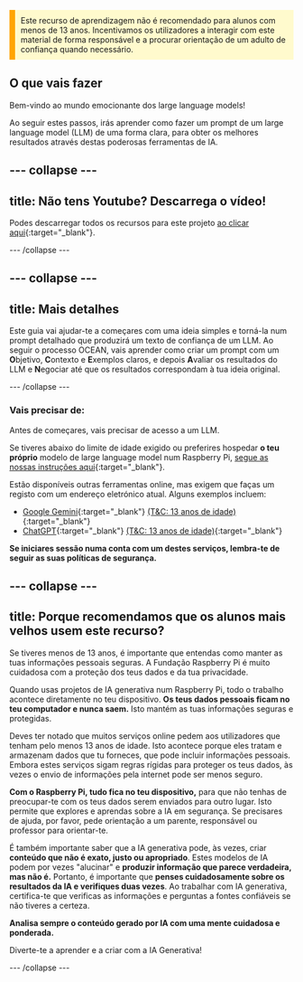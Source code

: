 <p style='border-left: solid; border-width:10px; border-color: #FFA500; background-color: #FFFACD; padding: 10px;'>
Este recurso de aprendizagem não é recomendado para alunos com menos de 13 anos. Incentivamos os utilizadores a interagir com este material de forma responsável e a procurar orientação de um adulto de confiança quando necessário.
</p>

## O que vais fazer

Bem-vindo ao mundo emocionante dos large language models!

Ao seguir estes passos, irás aprender como fazer um prompt de um large language model (LLM) de uma forma clara, para obter os melhores resultados através destas poderosas ferramentas de IA.

## --- collapse ---

## title: Não tens Youtube? Descarrega o vídeo!

Podes descarregar todos os recursos para este projeto [ao clicar aqui](https://rpf.io/p/pt-PT/ai-LLM-prompt-go){:target="_blank"}.

\--- /collapse ---

## --- collapse ---

## title: Mais detalhes

Este guia vai ajudar-te a começares com uma ideia simples e torná-la num prompt detalhado que produzirá um texto de confiança de um LLM. Ao seguir o processo OCEAN, vais aprender como criar um prompt com um **O**bjetivo, **C**ontexto e **E**xemplos claros, e depois **A**valiar os resultados do LLM e **N**egociar até que os resultados correspondam à tua ideia original.

\--- /collapse ---

### Vais precisar de:

Antes de começares, vais precisar de acesso a um LLM.

Se tiveres abaixo do limite de idade exigido ou preferires hospedar **o teu próprio** modelo de large language model num Raspberry Pi, [segue as nossas instruções aqui](https://projects.raspberrypi.org/pt-PT/projects/llm-rpi){:target="_blank"}.

Estão disponíveis outras ferramentas online, mas exigem que faças um registo com um endereço eletrónico atual. Alguns exemplos incluem:

- [Google Gemini](https://gemini.google.com/){:target="_blank"} [(T&C: 13 anos de idade)](https://support.google.com/gemini/answer/13278668?hl=pt-PT#zippy=%2Ccant-access-this-service){:target="_blank"}
- [ChatGPT](https://www.chat.openai.org){:target="_blank"} [(T&C: 13 anos de idade)](https://help.openai.com/en/articles/8313401-is-chatgpt-safe-for-all-ages){:target="_blank"}

**Se iniciares sessão numa conta com um destes serviços, lembra-te de seguir as suas políticas de segurança.**

## --- collapse ---

## title: Porque recomendamos que os alunos mais velhos usem este recurso?

Se tiveres menos de 13 anos, é importante que entendas como manter as tuas informações pessoais seguras. A Fundação Raspberry Pi é muito cuidadosa com a proteção dos teus dados e da tua privacidade.

Quando usas projetos de IA generativa num Raspberry Pi, todo o trabalho acontece diretamente no teu dispositivo. **Os teus dados pessoais ficam no teu computador e nunca saem.** Isto mantém as tuas informações seguras e protegidas.

Deves ter notado que muitos serviços online pedem aos utilizadores que tenham pelo menos 13 anos de idade. Isto acontece porque eles tratam e armazenam dados que tu forneces, que pode incluir informações pessoais. Embora estes serviços sigam regras rígidas para proteger os teus dados, às vezes o envio de informações pela internet pode ser menos seguro.

**Com o Raspberry Pi, tudo fica no teu dispositivo,** para que não tenhas de preocupar-te com os teus dados serem enviados para outro lugar. Isto permite que explores e aprendas sobre a IA em segurança. Se precisares de ajuda, por favor, pede orientação a um parente, responsável ou professor para orientar-te.

É também importante saber que a IA generativa pode, às vezes, criar **conteúdo que não é exato, justo ou apropriado**. Estes modelos de IA podem por vezes "alucinar" e **produzir informação que parece verdadeira, mas não é.** Portanto, é importante que **penses cuidadosamente sobre os resultados da IA e verifiques duas vezes**. Ao trabalhar com IA generativa, certifica-te que verificas as informações e perguntas a fontes confiáveis se não tiveres a certeza.

**Analisa sempre o conteúdo gerado por IA com uma mente cuidadosa e ponderada.**

Diverte-te a aprender e a criar com a IA Generativa!

\--- /collapse ---

